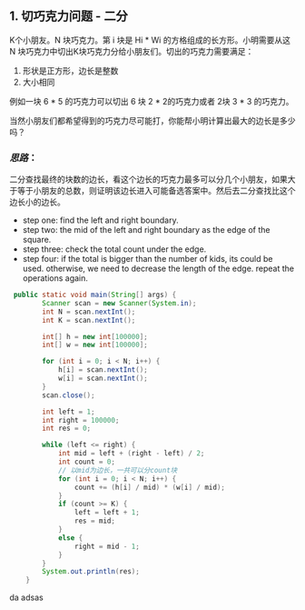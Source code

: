 ## 1. 切巧克力问题 - 二分

K个小朋友。N 块巧克力。第 i 块是 Hi * Wi 的方格组成的长方形。小明需要从这 N 块巧克力中切出K块巧克力分给小朋友们。切出的巧克力需要满足：

1. 形状是正方形，边长是整数
2. 大小相同

例如一块 6 * 5 的巧克力可以切出 6 块 2 * 2的巧克力或者 2块 3 * 3 的巧克力。

当然小朋友们都希望得到的巧克力尽可能打，你能帮小明计算出最大的边长是多少吗？

### *思路*：
二分查找最终的块数的边长，看这个边长的巧克力最多可以分几个小朋友，如果大于等于小朋友的总数，则证明该边长进入可能备选答案中。然后去二分查找比这个边长小的边长。
- step one: find the left and right boundary.
- step two: the mid of the left and right boundary as the edge of the square.
- step three: check the total count under the edge.
- step four: if the total is bigger than the number of kids, its could be used. otherwise, we need to decrease the length of the edge. repeat the operations again.

```java
 public static void main(String[] args) {
        Scanner scan = new Scanner(System.in);
        int N = scan.nextInt();
        int K = scan.nextInt();

        int[] h = new int[100000];
        int[] w = new int[100000];

        for (int i = 0; i < N; i++) {
            h[i] = scan.nextInt();
            w[i] = scan.nextInt();
        }
        scan.close();

        int left = 1;
        int right = 100000;
        int res = 0;

        while (left <= right) {
            int mid = left + (right - left) / 2;
            int count = 0;
            // 以mid为边长，一共可以分count块
            for (int i = 0; i < N; i++) {
                count += (h[i] / mid) * (w[i] / mid);
            }
            if (count >= K) {
                left = left + 1;
                res = mid;
            }
            else {
                right = mid - 1;
            }
        }
        System.out.println(res);
    }
```
da  adsas 
